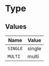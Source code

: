 # Type


## Values

| Name     | Value    |
| -------- | -------- |
| `SINGLE` | single   |
| `MULTI`  | multi    |